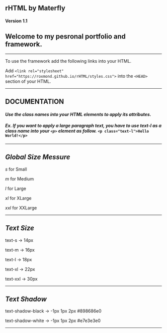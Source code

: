 ## rHTML by Materfly
#### Version 1.1
## Welcome to my pesronal portfolio and framework.
---
To use the framework add the following links into your HTML.

Add `<link rel="stylesheet" href="https://roxmond.github.io/rHTML/styles.css">` into the `<HEAD>` section of your HTML.

---
## DOCUMENTATION
#### *Use the class names into your HTML elements to apply its attributes.*
#### *Ex. If you want to apply a large paragraph text, you have to use **text-l** as a class name into your `<p>` element as follow.* `<p class="text-l">Hello World!</p>`
---

## *Global Size Messure*
*s* for Small

*m* for Medium

*l* for Large

*xl* for XLarge

*xxl* for XXLarge

---

## *Text Size*

text-s -> 14px

text-m -> 16px

text-l -> 18px

text-xl -> 22px

text-xxl -> 30px

---

## *Text Shadow*

text-shadow-black -> -1px 1px 2px #898686e0

text-shadow-white -> -1px 1px 2px #e7e3e3e0

---
